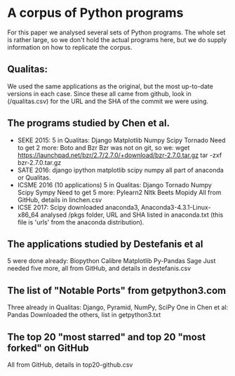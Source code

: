 # A corpus of Python programs

For this paper we analysed several sets of Python programs.  The whole
set is rather large, so we don't hold the actual programs here, but we
do supply information on how to replicate the corpus.


## Qualitas:

We used the same applications as the original, but the most up-to-date
versions in each case.  Since these all came from github, look in
(/qualitas.csv) for the URL and the SHA of the commit we were using.


## The programs studied by Chen et al.

* SEKE 2015:
  5 in Qualitas: Django Matplotlib Numpy Scipy Tornado
  Need to get 2 more: Boto and Bzr
  Bzr was not on git, so we:
  wget https://launchpad.net/bzr/2.7/2.7.0/+download/bzr-2.7.0.tar.gz
  tar -zxf bzr-2.7.0.tar.gz
* SATE 2016: django ipython matplotlib scipy numpy
  all part of anaconda or Qualitas.
* ICSME 2016 (10 applications)
  5 in Qualitas: Django Tornado Numpy Scipy Sympy
  Need to get 5 more: Pylearn2 Nltk Beets Mopidy
  All from GitHub, details in linchen.csv
* ICSE 2017: Scipy
  downloaded anaconda3, Anaconda3-4.3.1-Linux-x86_64
  analysed /pkgs folder, URL and SHA listed in anaconda.txt
  (this file is 'urls' from the anaconda distribution).


## The applications studied by Destefanis et al

5 were done already: Biopython Calibre Matplotlib Py-Pandas Sage
Just needed five more, all from GitHub, and details in destefanis.csv


## The list of "Notable Ports" from getpython3.com

Three already in Qualitas: Django, Pyramid, NumPy, SciPy
One in Chen et al: Pandas
Downloaded the others, list in getpython3.txt


## The top 20 "most starred" and top 20 "most forked" on GitHub

All from GitHub, details in top20-github.csv


